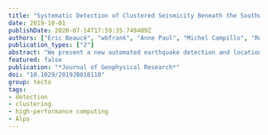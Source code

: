 ```yaml
---
title: "Systematic Detection of Clustered Seismicity Beneath the Southwestern Alps"
date: 2019-10-01
publishDate: 2020-07-14T17:59:35.749409Z
authors: ["Eric Beaucé", "wbfrank", "Anne Paul", "Michel Campillo", "Robert D van der Hilst"]
publication_types: ["2"]
abstract: "We present a new automated earthquake detection and location method based on beamforming (or back projection) and template matching and apply it to study the seismicity of the Southwestern Alps. We use beamforming with prior knowledge of the 3-D variations of seismic velocities as a first detection run to search for earthquakes that are used as templates in a subsequent matched-filter search. Template matching allows us to detect low signal-to-noise ratio events and thus to obtain a high spatiotemporal resolution of the seismicity in the Southwestern Alps. We describe how we address the problem of false positives in energy-based earthquake detection with supervised machine learning and how to best leverage template matching to iteratively refine the templates and the detection. We detected 18,754 earthquakes over 1 year (our catalog is available online) and observed temporal clustering of the earthquake occurrence in several regions. This statistical study of the collective behavior of earthquakes provides insights into the mechanisms of earthquake occurrence. Based on our observations, we infer the mechanisms responsible for the seismic activity in three regions of interest: the Ubaye valley, the Briançonnais, and the Dora Maira massif. Our conclusions point to the importance of fault interactions to explain the earthquake occurrence in the Briançonnais and the Dora Maira massif, whereas fluids seem to be the major driving mechanism in the Ubaye valley."
featured: false
publication: "*Journal of Geophysical Research*"
doi: "10.1029/2019JB018110"
group: tecto
tags:
- detection
- clustering
- high-performance computing
- Alps
---
```


